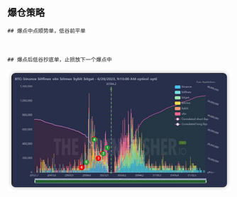 ## 爆仓策略


    ## 爆点中点顺势单，低谷前平单



    ## 爆点后低谷抄底单，止损放下一个爆点中

    
![image](https://github.com/TheSunnyDoll/moon/blob/main/core/liquidations.png)
